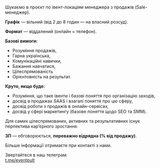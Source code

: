 Шукаємо в проєкт по івент-локаціям менеджера з продажів (Sale-менеджер).  
  
**Графік** — вільний (від 2 до 8 годин — на власний розсуд).  
  
**Формат** — віддалений (онлайн + телефон).  
  
**Базові вимоги:**

  * Розуміння продажів,
  * Гарна українська,
  * Комунікаційні навички,
  * Бажання навчатися,
  * Цілеспрямованість
  * Орієнтовність на результат. 

  
**Круто, якщо буде:**

  * Розуміння, що таке івенти і базові поняття про організацію заходів,
  * досвід в продажах SAAS і взагалі поняття про цю сферу, 
  * досвід роботи з продажів в онлайн-сервісах, 
  * досвід у сфері маркетингу (базове поняття щодо SЕО та SMM).

  
Для самих цілеспрямованих, активних та результативних існує перпектива
кар’єрного зростання.  
  
**ЗП** — обговорюється, **переважно відрядна (% від продажу)**.  
  
Більше інформації отримаєте при контакті з нами.  
  
Звертайтеся в наш телеграм:  
[t.me/eventpult](https://t.me/eventpult)